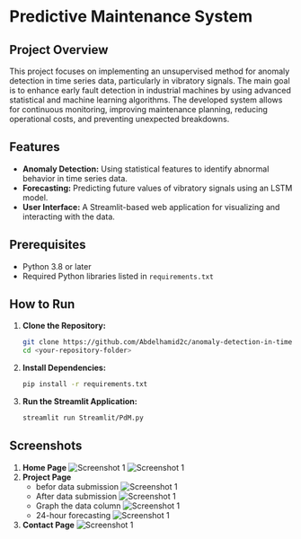 # Predictive Maintenance System

## Project Overview
This project focuses on implementing an unsupervised method for anomaly detection in time series data, particularly in vibratory signals. The main goal is to enhance early fault detection in industrial machines by using advanced statistical and machine learning algorithms. The developed system allows for continuous monitoring, improving maintenance planning, reducing operational costs, and preventing unexpected breakdowns.

## Features
- **Anomaly Detection:** Using statistical features to identify abnormal behavior in time series data.
- **Forecasting:** Predicting future values of vibratory signals using an LSTM model.
- **User Interface:** A Streamlit-based web application for visualizing and interacting with the data.

## Prerequisites
- Python 3.8 or later
- Required Python libraries listed in `requirements.txt`

## How to Run

1. **Clone the Repository:**
   ```bash
   git clone https://github.com/Abdelhamid2c/anomaly-detection-in-time-series-based-on-statistical-features-and-forcasting.git
   cd <your-repository-folder>
2. **Install Dependencies:**
   ```bash
   pip install -r requirements.txt
3. **Run the Streamlit Application:**
   ```bash
   streamlit run Streamlit/PdM.py

## Screenshots
1. **Home Page**
![Screenshot 1](https://github.com/Abdelhamid2c/anomaly-detection-in-time-series-based-on-statistical-features-and-forcasting/blob/master/images/screens/home%20section.png)
![Screenshot 1](https://github.com/Abdelhamid2c/anomaly-detection-in-time-series-based-on-statistical-features-and-forcasting/blob/master/images/screens/submitted%20successfully.png)
3. **Project Page**
   - befor data submission
![Screenshot 1](https://github.com/Abdelhamid2c/anomaly-detection-in-time-series-based-on-statistical-features-and-forcasting/blob/master/images/screens/project_section.png)
   - After data submission
![Screenshot 1](https://github.com/Abdelhamid2c/anomaly-detection-in-time-series-based-on-statistical-features-and-forcasting/blob/master/images/screens/proejct%20section%20after%20submitted%20data.png)
   - Graph the data column 
![Screenshot 1](https://github.com/Abdelhamid2c/anomaly-detection-in-time-series-based-on-statistical-features-and-forcasting/blob/master/images/screens/plot%20the%20specific%20column%20enter%20in%20home%20section%20.png)
   - 24-hour forecasting
![Screenshot 1](https://github.com/Abdelhamid2c/anomaly-detection-in-time-series-based-on-statistical-features-and-forcasting/blob/master/images/screens/forcasting%201day.png)
5. **Contact Page**
![Screenshot 1](https://github.com/Abdelhamid2c/anomaly-detection-in-time-series-based-on-statistical-features-and-forcasting/blob/master/images/screens/contact%20section.png)
